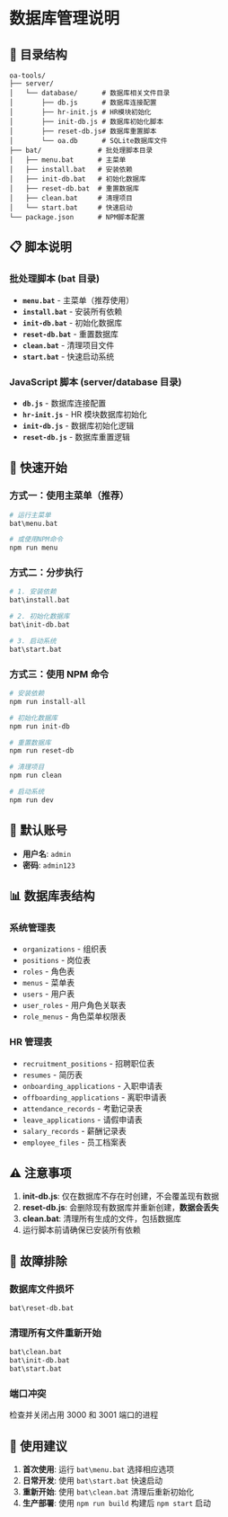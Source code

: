 # 数据库管理说明

## 📁 目录结构

```
oa-tools/
├── server/
│   └── database/      # 数据库相关文件目录
│       ├── db.js      # 数据库连接配置
│       ├── hr-init.js # HR模块初始化
│       ├── init-db.js # 数据库初始化脚本
│       ├── reset-db.js# 数据库重置脚本
│       └── oa.db      # SQLite数据库文件
├── bat/              # 批处理脚本目录
│   ├── menu.bat      # 主菜单
│   ├── install.bat   # 安装依赖
│   ├── init-db.bat   # 初始化数据库
│   ├── reset-db.bat  # 重置数据库
│   ├── clean.bat     # 清理项目
│   └── start.bat     # 快速启动
└── package.json      # NPM脚本配置
```

## 📋 脚本说明

### 批处理脚本 (bat 目录)

- **`menu.bat`** - 主菜单（推荐使用）
- **`install.bat`** - 安装所有依赖
- **`init-db.bat`** - 初始化数据库
- **`reset-db.bat`** - 重置数据库
- **`clean.bat`** - 清理项目文件
- **`start.bat`** - 快速启动系统

### JavaScript 脚本 (server/database 目录)

- **`db.js`** - 数据库连接配置
- **`hr-init.js`** - HR 模块数据库初始化
- **`init-db.js`** - 数据库初始化逻辑
- **`reset-db.js`** - 数据库重置逻辑

## 🚀 快速开始

### 方式一：使用主菜单（推荐）

```bash
# 运行主菜单
bat\menu.bat

# 或使用NPM命令
npm run menu
```

### 方式二：分步执行

```bash
# 1. 安装依赖
bat\install.bat

# 2. 初始化数据库
bat\init-db.bat

# 3. 启动系统
bat\start.bat
```

### 方式三：使用 NPM 命令

```bash
# 安装依赖
npm run install-all

# 初始化数据库
npm run init-db

# 重置数据库
npm run reset-db

# 清理项目
npm run clean

# 启动系统
npm run dev
```

## 🔑 默认账号

- **用户名**: `admin`
- **密码**: `admin123`

## 📊 数据库表结构

### 系统管理表

- `organizations` - 组织表
- `positions` - 岗位表
- `roles` - 角色表
- `menus` - 菜单表
- `users` - 用户表
- `user_roles` - 用户角色关联表
- `role_menus` - 角色菜单权限表

### HR 管理表

- `recruitment_positions` - 招聘职位表
- `resumes` - 简历表
- `onboarding_applications` - 入职申请表
- `offboarding_applications` - 离职申请表
- `attendance_records` - 考勤记录表
- `leave_applications` - 请假申请表
- `salary_records` - 薪酬记录表
- `employee_files` - 员工档案表

## ⚠️ 注意事项

1. **init-db.js**: 仅在数据库不存在时创建，不会覆盖现有数据
2. **reset-db.js**: 会删除现有数据库并重新创建，**数据会丢失**
3. **clean.bat**: 清理所有生成的文件，包括数据库
4. 运行脚本前请确保已安装所有依赖

## 🔧 故障排除

### 数据库文件损坏

```bash
bat\reset-db.bat
```

### 清理所有文件重新开始

```bash
bat\clean.bat
bat\init-db.bat
bat\start.bat
```

### 端口冲突

检查并关闭占用 3000 和 3001 端口的进程

## 📝 使用建议

1. **首次使用**: 运行 `bat\menu.bat` 选择相应选项
2. **日常开发**: 使用 `bat\start.bat` 快速启动
3. **重新开始**: 使用 `bat\clean.bat` 清理后重新初始化
4. **生产部署**: 使用 `npm run build` 构建后 `npm start` 启动
